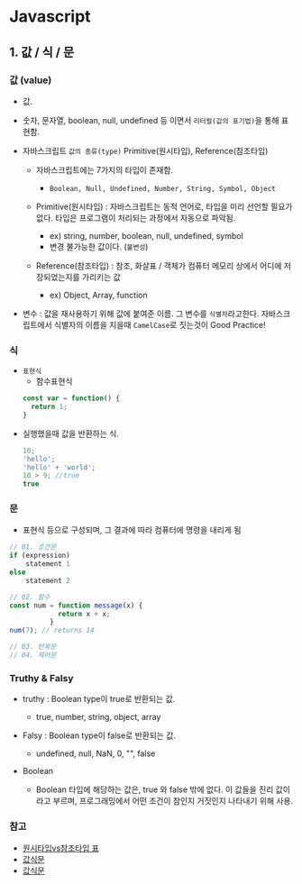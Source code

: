 # Javascript 

## 1. 값 / 식 / 문

### 값 (value)
- 값.
- 숫자, 문자열, boolean, null, undefined 등 이면서 `리터럴(값의 표기법)`을 통해 표현함.

- 자바스크립트 `값의 종류(type)` Primitive(원시타입), Reference(참조타입) 
  + 자바스크립트에는 7가지의 타입이 존재함.
    * `Boolean, Null, Undefined, Number, String, Symbol, Object`

  + Primitive(원시타입) : 자바스크립트는 동적 언어로, 타입을 미리 선언할 필요가 없다. 타입은 프로그램이 처리되는 과정에서 자동으로 파악됨.
    * ex) string, number, boolean, null, undefined, symbol 
    * 변경 불가능한 값이다. (`불변성`)

  + Reference(참조타입) : 참조, 화살표 / 객체가 컴퓨터 메모리 상에서 어디에 저장되었는지를 가리키는 값
    * ex) Object, Array, function

- 변수 : 값을 재사용하기 위해 값에 붙여준 이름. 그 변수를 `식별자`라고한다. 자바스크립트에서 식별자의 이름을 지을때 `CamelCase`로 짓는것이 Good Practice!


### 식
- `표현식`
  + 함수표현식
  ```js
  const var = function() {
    return 1;
  } 
  ```
- 실행했을때 값을 반환하는 식.
  ```js
  10;
  'hello';
  'hello' + 'world';
  10 > 9; //true
  true

  ```
### 문
- 표현식 등으로 구성되며, 그 결과에 따라 컴퓨터에 명령을 내리게 됨
```js
// 01. 조건문
if (expression) 
    statement 1
else 
    statement 2

// 02. 함수
const num = function message(x) {
            return x + x;
          }
num(7); // returns 14

// 03. 반복문
// 04. 제어문

```

### Truthy & Falsy
- truthy : Boolean type이 true로 반환되는 값.
  + true, number, string, object, array 
- Falsy : Boolean type이 false로 반환되는 값.
  + undefined, null, NaN, 0, "", false

- Boolean
  + Boolean 타입에 해당하는 값은, true 와 false 밖에 없다. 이 값들을 진리 값이라고 부르며,
  프로그래밍에서 어떤 조건이 참인지 거짓인지 나타내기 위해 사용.   


### 참고
- [원시타입vs참조타입 표](https://weicomes.tistory.com/133)
- [값식문](https://www.bsidesoft.com/?p=760)
- [값식문](https://www.bsidesoft.com/?p=4074)